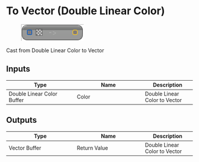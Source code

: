 # To Vector (Double Linear Color)

<div align="left" data-full-width="false">

<figure><img src="To_Vector_(Double_Linear_Color).png" alt=""><figcaption></figcaption></figure>

</div>

Cast from Double Linear Color to Vector

## Inputs

<table>
<thead><tr><th width="170">Type</th><th width="170">Name</th><th>Description</th></tr></thead>
<tbody>
<tr><td>Double Linear Color Buffer</td><td>Color</td><td>Double Linear Color to Vector</td></tr>
</tbody>
</table>

## Outputs

<table>
<thead><tr><th width="170">Type</th><th width="170">Name</th><th>Description</th></tr></thead>
<tbody>
<tr><td>Vector Buffer</td><td>Return Value</td><td>Double Linear Color to Vector</td></tr>
</tbody>
</table>